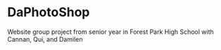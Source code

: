# DaPhotoShop
Website group project from senior year in Forest Park High School with Cannan, Qui, and Damilen
